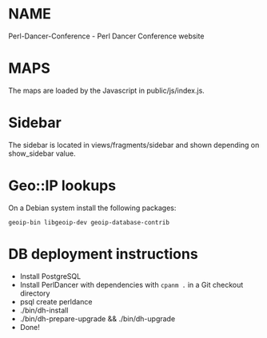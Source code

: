 # NAME

Perl-Dancer-Conference - Perl Dancer Conference website

# MAPS

The maps are loaded by the Javascript in public/js/index.js.

# Sidebar

The sidebar is located in views/fragments/sidebar and shown
depending on show_sidebar value.

# Geo::IP lookups

On a Debian system install the following packages:

```
geoip-bin libgeoip-dev geoip-database-contrib
```

# DB deployment instructions

* Install PostgreSQL
* Install PerlDancer with dependencies with ``cpanm .`` in a Git checkout directory
* psql create perldance
* ./bin/dh-install
* ./bin/dh-prepare-upgrade && ./bin/dh-upgrade
* Done!
